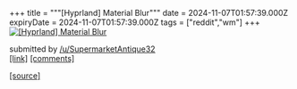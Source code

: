 +++
title = """[Hyprland] Material Blur"""
date = 2024-11-07T01:57:39.000Z
expiryDate = 2024-11-07T01:57:39.000Z
tags = ["reddit","wm"]
+++
[![[Hyprland] Material Blur](https://b.thumbs.redditmedia.com/7S9TupoBsVOJhcvfQlLScJQRCcqLLNCTMO5X4tWNp3A.jpg "[Hyprland] Material Blur")](https://www.reddit.com/r/unixporn/comments/1glfj9a/hyprland_material_blur/)

submitted by [/u/SupermarketAntique32](https://www.reddit.com/user/SupermarketAntique32)  
[\[link\]](https://www.reddit.com/gallery/1glfj9a) [\[comments\]](https://www.reddit.com/r/unixporn/comments/1glfj9a/hyprland_material_blur/)

[[source]](https://www.reddit.com/r/unixporn/comments/1glfj9a/hyprland_material_blur/)
